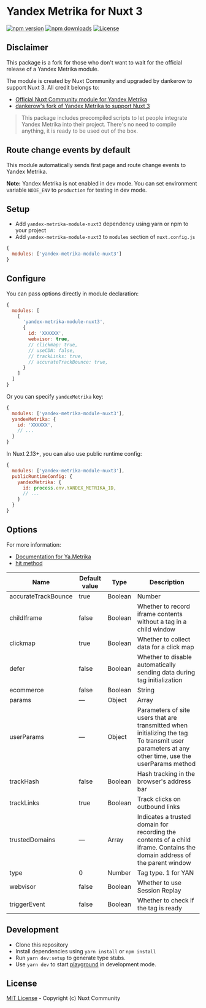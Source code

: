 # Yandex Metrika for Nuxt 3
[![npm version][npm-version-src]][npm-version-href]
[![npm downloads][npm-downloads-src]][npm-downloads-href]
[![License][license-src]][license-href]

## Disclaimer
This package is a fork for those who don't want to wait for the official release of a Yandex Metrika module.

The module is created by Nuxt Community and upgraded by dankerow to support Nuxt 3. All credit belongs to:

- [Official Nuxt Community module for Yandex Metrika](https://github.com/nuxt-community/yandex-metrika-module)
- [dankerow's fork of Yandex Metrika to support Nuxt 3](https://github.com/dankerow/yandex-metrika-module)

> This package includes precompiled scripts to let people integrate Yandex Metrika into their project. There's no need to compile anything, it is ready to be used out of the box.

## Route change events by default

This module automatically sends first page and route change events to Yandex Metrika.

**Note:** Yandex Metrika is not enabled in dev mode.
You can set environment variable `NODE_ENV` to `production` for testing in dev mode.

## Setup

- Add `yandex-metrika-module-nuxt3` dependency using yarn or npm to your project
- Add `yandex-metrika-module-nuxt3` to `modules` section of `nuxt.config.js`

```js
{
  modules: ['yandex-metrika-module-nuxt3']
}
```

## Configure

You can pass options directly in module declaration:

```js
{
  modules: [
    [
      'yandex-metrika-module-nuxt3',
      {
        id: 'XXXXXX',
        webvisor: true,
        // clickmap: true,
        // useCDN: false,
        // trackLinks: true,
        // accurateTrackBounce: true,
      }
    ]
  ]
}
```

Or you can specify `yandexMetrika` key:

```js
{
  modules: ['yandex-metrika-module-nuxt3'],
  yandexMetrika: {
    id: 'XXXXXX',
    // ...
  }
}
```

In Nuxt 2.13+, you can also use public runtime config:

```js
{
  modules: ['yandex-metrika-module-nuxt3'],
  publicRuntimeConfig: {
    yandexMetrika: {
      id: process.env.YANDEX_METRIKA_ID,
      // ...
    }
  }
}
```

## Options

For more information:
- [Documentation for Ya.Metrika](https://yandex.com/support/metrica/code/counter-initialize.html)
- [hit method](https://yandex.com/support/metrica/objects/hit.html)

| Name                | Default value | Type    | Description                                                                                                                                      |
|---------------------|---------------|---------|--------------------------------------------------------------------------------------------------------------------------------------------------|
| accurateTrackBounce | true          | Boolean | Number                                                                                                                                           |Accurate bounce rate The parameter can accept these values:  true — Enable the accurate bounce rate, with a non-bounce event registered after 15000 ms (15 s). false — Don't enable the accurate bounce rate. <N> (integer) — Enable the accurate bounce rate. Non-bounce events are recorded after <N> ms.|
| childIframe         | false         | Boolean | Whether to record iframe contents without a tag in a child window                                                                                |
| clickmap            | true          | Boolean | Whether to collect data for a click map                                                                                                          |
| defer               | false         | Boolean | Whether to disable automatically sending data during tag initialization                                                                          |
| ecommerce           | false         | Boolean | String                                                                                                                                           | Array|Collect data for e-commerce — Ecommerce.  true — Enable e-commerce data collection. Data is transmitted via a JavaScript array named dataLayer in the global namespace (window.dataLayer) false — Disable Ecommerce data collection. <objectName> (String) — Enable Ecommerce data collection. Data is transmitted via a JavaScript array named <objectName> in the global namespace (window.<objectName>) <array> (Array) — Enable Ecommerce data collection. Data is transmitted via a JavaScript <array>|
| params              | —             | Object  | Array                                                                                                                                            |Session parameters transmitted during tag initialization To transmit session parameters at any other time, use the params method|
| userParams          | —             | Object  | Parameters of site users that are transmitted when initializing the tag To transmit user parameters at any other time, use the userParams method |
| trackHash           | false         | Boolean | Hash tracking in the browser's address bar                                                                                                       |
| trackLinks          | true          | Boolean | Track clicks on outbound links                                                                                                                   |
| trustedDomains      | —             | Array   | Indicates a trusted domain for recording the contents of a child iframe. Contains the domain address of the parent window                        |
| type                | 0             | Number  | Tag type. 1 for YAN                                                                                                                              |
| webvisor            | false         | Boolean | Whether to use Session Replay                                                                                                                    |
| triggerEvent        | false         | Boolean | Whether to check if the tag is ready                                                                                                             |

## Development

- Clone this repository
- Install dependencies using `yarn install` or `npm install`
- Run `yarn dev:setup` to generate type stubs.
- Use `yarn dev` to start [playground](./playground) in development mode.

## License

[MIT License](./LICENSE) - Copyright (c) Nuxt Community

<!-- Badges -->
[npm-version-src]: https://img.shields.io/npm/v/@nuxtjs/yandex-metrika/latest.svg?style=flat-square
[npm-version-href]: https://npmjs.com/package/@nuxtjs/yandex-metrika

[npm-downloads-src]: https://img.shields.io/npm/dt/@nuxtjs/yandex-metrika.svg?style=flat-square
[npm-downloads-href]: https://npmjs.com/package/@nuxtjs/yandex-metrika

[license-src]: https://img.shields.io/npm/l/@nuxtjs/yandex-metrika.svg?style=flat-square
[license-href]: https://npmjs.com/package/@nuxtjs/yandex-metrika
